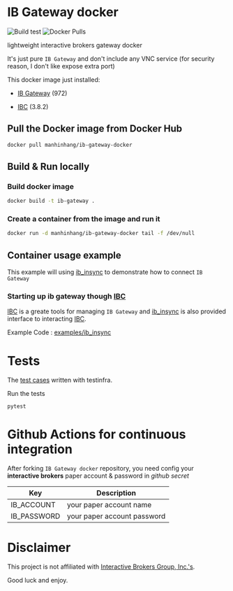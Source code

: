 # IB Gateway docker

![Build test](https://github.com/manhinhang/ib-gateway-docker/workflows/Build%20test/badge.svg?branch=master)
![Docker Pulls](https://img.shields.io/docker/pulls/manhinhang/ib-gateway-docker)

lightweight interactive brokers gateway docker

It's just pure `IB Gateway` and don't include any VNC service (for security reason, I don't like expose extra port)

This docker image just installed:

- [IB Gateway](https://www.interactivebrokers.com/en/index.php?f=16457) (972)

- [IBC](https://github.com/IbcAlpha/IBC) (3.8.2)

## Pull the Docker image from Docker Hub

```bash
docker pull manhinhang/ib-gateway-docker
```

## Build & Run locally

### Build docker image
```bash
docker build -t ib-gateway .
```

### Create a container from the image and run it
```bash
docker run -d manhinhang/ib-gateway-docker tail -f /dev/null
```

## Container usage example

This example will using [ib_insync](https://github.com/erdewit/ib_insync) to demonstrate how to connect `IB Gateway`

### Starting up ib gateway though [IBC](https://github.com/IbcAlpha/IBC)

[IBC](https://github.com/IbcAlpha/IBC) is a greate tools for managing `IB Gateway` and [ib_insync](https://github.com/erdewit/ib_insync) is also provided interface to interacting [IBC](https://github.com/IbcAlpha/IBC).

Example Code : [examples/ib_insync](./examples/ib_insync)

# Tests

The [test cases]((test/test_ib_gateway.py)) written with testinfra.

Run the tests

```
pytest
```

# Github Actions for continuous integration

After forking `IB Gateway docker` repository, you need config your **interactive brokers** paper account & password in *github secret*

| Key | Description |
| - | - |
| IB_ACCOUNT | your paper account name |
| IB_PASSWORD | your paper account password |

# Disclaimer

This project is not affiliated with [Interactive Brokers Group, Inc.'s](https://www.interactivebrokers.com).

Good luck and enjoy.

